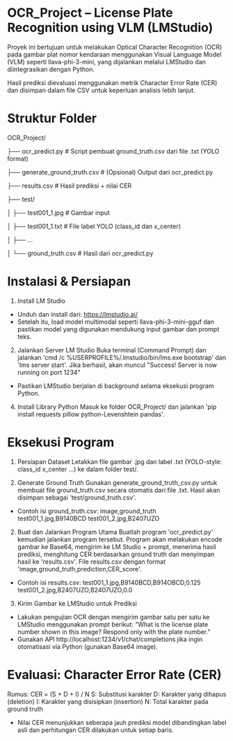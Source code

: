 # OCR_Project – License Plate Recognition using VLM (LMStudio)
Proyek ini bertujuan untuk melakukan Optical Character Recognition (OCR) pada gambar plat nomor kendaraan menggunakan Visual Language Model (VLM) seperti llava-phi-3-mini, yang dijalankan melalui LMStudio dan diintegrasikan dengan Python.

Hasil prediksi dievaluasi menggunakan metrik Character Error Rate (CER) dan disimpan dalam file CSV untuk keperluan analisis lebih lanjut.

# Struktur Folder

OCR_Project/

├── ocr_predict.py                # Script pembuat ground_truth.csv dari file .txt (YOLO format)

├── generate_ground_truth.csv     # (Opsional) Output dari ocr_predict.py

├── results.csv                   # Hasil prediksi + nilai CER

├── test/

│   ├── test001_1.jpg             # Gambar input

│   ├── test001_1.txt             # File label YOLO (class_id dan x_center)

│   ├── ...

│   └── ground_truth.csv          # Hasil dari ocr_predict.py

# Instalasi & Persiapan
1. Install LM Studio
- Unduh dan install dari: https://lmstudio.ai/
- Setelah itu, load model multimodal seperti llava-phi-3-mini-gguf dan pastikan model yang digunakan mendukung input gambar dan prompt teks.

2. Jalankan Server LM Studio
Buka terminal (Command Prompt) dan jalankan 'cmd /c %USERPROFILE%/.lmstudio/bin/lms.exe bootstrap' dan 'lms server start'. Jika berhasil, akan muncul "Success! Server is now running on port 1234"
* Pastikan LMStudio berjalan di background selama eksekusi program Python.

4. Install Library Python
Masuk ke folder OCR_Project/ dan jalankan 'pip install requests pillow python-Levenshtein pandas'.

# Eksekusi Program
1. Persiapan Dataset
Letakkan file gambar .jpg dan label .txt (YOLO-style: class_id x_center ...) ke dalam folder test/.

2. Generate Ground Truth
Gunakan generate_ground_truth_csv.py untuk membuat file ground_truth.csv secara otomatis dari file .txt.  Hasil akan disimpan sebagai 'test/ground_truth.csv'.
* Contoh isi ground_truth.csv:
  image,ground_truth
  test001_1.jpg,B9140BCD
  test001_2.jpg,B2407UZO

2. Buat dan Jalankan Program Utama
Buatlah program 'ocr_predict.py' kemudian jalankan program tersebut. Program akan melakukan encode gambar ke Base64, mengirim ke LM Studio + prompt, menerima hasil prediksi, menghitung CER berdasarkan ground truth dan menyimpan hasil ke 'results.csv'.
File results.csv dengan format 'image,ground_truth,prediction,CER_score'.
* Contoh isi results.csv:
  test001_1.jpg,B9140BCD,B914OBCD,0.125
  test001_2.jpg,B2407UZO,B2407UZO,0.0

3. Kirim Gambar ke LMStudio untuk Prediksi
- Lakukan pengujian OCR dengan mengirim gambar satu per satu ke LMStudio menggunakan prompt berikut: "What is the license plate number shown in this image? Respond only with the plate number."
- Gunakan API http://localhost:1234/v1/chat/completions jika ingin otomatisasi via Python (gunakan Base64 image).

# Evaluasi: Character Error Rate (CER)
Rumus: CER = (S + D + I) / N
S: Substitusi karakter
D: Karakter yang dihapus (deletion)
I: Karakter yang disisipkan (insertion)
N: Total karakter pada ground truth
* Nilai CER menunjukkan seberapa jauh prediksi model dibandingkan label asli dan perhitungan CER dilakukan untuk setiap baris.
